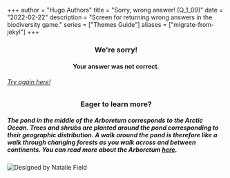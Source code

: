 +++
author = "Hugo Authors"
title = "Sorry, wrong answer! (Q_1_09)"
date = "2022-02-22"
description = "Screen for returning wrong answers in the biodiversity game."
series = ["Themes Guide"]
aliases = ["migrate-from-jekyl"]
+++

### <center> We're sorry! </center>
#### <center> Your answer was not correct. 
###### [Try again here!](https://biodivgame.github.io/archive/question-1_09/question-1_09/)


### <center> Eager to learn more? </center>

##### The pond in the middle of the Arboretum corresponds to the Arctic Ocean. Trees and shrubs are planted around the pond corresponding to their geographic distribution. A walk around the pond is therefore like a walk through changing forests as you walk across and between continents. You can read more about the Arboretum [here](https://www.ntnu.edu/museum/arboretum).


![Designed by Natalie Field](/img/nucifraga.jpg)
